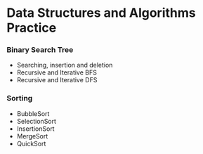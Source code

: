 # Data Structures and Algorithms Practice
### Binary Search Tree ###
* Searching, insertion and deletion
* Recursive and Iterative BFS
* Recursive and Iterative DFS

### Sorting ###
* BubbleSort
* SelectionSort
* InsertionSort
* MergeSort
* QuickSort
